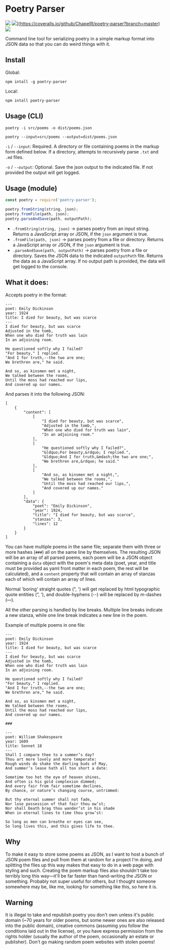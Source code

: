# Poetry Parser

![](https://api.travis-ci.org/ChapelR/poetry-parser.svg?branch=master) ![](https://coveralls.io/repos/github/ChapelR/poetry-parser/badge.svg?branch=master)](https://coveralls.io/github/ChapelR/poetry-parser?branch=master) ![](https://img.shields.io/github/package-json/v/chapelr/poetry-parser.svg)

Command line tool for serializing poetry in a simple markup format into JSON data so that you can do weird things with it.

## Install

Global:

```
npm intall -g poetry-parser
```

Local:

```
npm intall poetry-parser
```

## Usage (CLI)

```
poetry -i src/poems -o dist/poems.json
```

```
poetry --input=src/poems --output=dist/poems.json
```

`-i` / `--input`: Required. A directory or file containing poems in the markup form defined below. If a directory, attempts to recursively parse `.txt` and `.md` files.

`-o` / `--output`: Optional. Save the json output to the indicated file. If not provided the output will get logged.

## Usage (module)

```javascript
const poetry = require('poetry-parser');

poetry.fromString(string, json);
poetry.fromFile(path, json);
poetry.parseAndSave(path, outputPath);
```

- `.fromString(string, json)` -> parses poetry from an input string. Returns a JavaScript array or JSON, if the `json` argument is true.
- `.fromFile(path, json)` -> parses poetry from a file or directory. Returns a JavaScript array or JSON, if the `json` argument is true.
- `.parseAndSave(path, outputPath)` -> parses poetry from a file or directory. Saves the JSON data to the indicated `outputPath` file. Returns the data as a JavaScript array. If no output path is provided, the data will get logged to the console.

## What it does:

Accepts poetry in the format:

```
---
poet: Emily Dickinson
year: 1924
title: I died for beauty, but was scarce
---
I died for beauty, but was scarce   
Adjusted in the tomb,   
When one who died for truth was lain    
In an adjoining room.   
  
He questioned softly why I failed?
"For beauty," I replied.    
"And I for truth,--the two are one;  
We brethren are," he said.  
  
And so, as kinsmen met a night, 
We talked between the rooms,
Until the moss had reached our lips,    
And covered up our names.
```

And parses it into the following JSON:
```
[
    {
        "content": [
            [
                "I died for beauty, but was scarce",
                "Adjusted in the tomb,",
                "When one who died for truth was lain",
                "In an adjoining room."
            ],
            [
                "He questioned softly why I failed?",
                "&ldquo;For beauty,&rdquo; I replied.",
                "&ldquo;And I for truth,&mdash;the two are one;",
                "We brethren are,&rdquo; he said."
            ],
            [
                "And so, as kinsmen met a night,",
                "We talked between the rooms,",
                "Until the moss had reached our lips,",
                "And covered up our names."
            ]
        ],
        "data": {
            "poet": "Emily Dickinson",
            "year": 1924,
            "title": "I died for beauty, but was scarce",
            "stanzas": 3,
            "lines": 12
        }
    }
]
```

You can have multiple poems in the same file; separate them with three or more hashes (`###`) all on the same line by themselves. The resulting JSON will be an array of all parsed poems, each poem will be a JSON object containing a `data` object with the poem's meta data (poet, year, and title must be provided as yaml front matter in each poem, the rest will be calculated), and a `content` property that will contain an array of stanzas each of which will contain an array of lines.

Normal 'boring' straight quotes (", ') will get replaced by html typographic quote entities (&ldquo;, &lsquo;), and double-hyphens (--) will be replaced by m-dashes (&mdash;).

All the other parsing is handled by line breaks. Multiple line breaks indicate a new stanza, while one line break indicates a new line in the poem.

Example of multiple poems in one file:

```
---
poet: Emily Dickinson
year: 1924
title: I died for beauty, but was scarce
---
I died for beauty, but was scarce   
Adjusted in the tomb,   
When one who died for truth was lain    
In an adjoining room.   
  
He questioned softly why I failed?
"For beauty," I replied.    
"And I for truth,--the two are one;  
We brethren are," he said.  
  
And so, as kinsmen met a night, 
We talked between the rooms,
Until the moss had reached our lips,    
And covered up our names.

###

---
poet: William Shakespeare
year: 1609
title: Sonnet 18
---
Shall I compare thee to a summer’s day?
Thou art more lovely and more temperate:
Rough winds do shake the darling buds of May,
And summer’s lease hath all too short a date:

Sometime too hot the eye of heaven shines,
And often is his gold complexion dimmed;
And every fair from fair sometime declines,
By chance, or nature’s changing course, untrimmed:

But thy eternal summer shall not fade,
Nor lose possession of that fair thou ow’st;
Nor shall Death brag thou wander’st in his shade
When in eternal lines to time thou grow’st:

So long as men can breathe or eyes can see,
So long lives this, and this gives life to thee.
```

## Why

To make it easy to store some poems as JSON, as I want to host a bunch of JSON poem files and pull from them at random for a project I'm doing, and splitting the files up this way makes that easy to do in a web page with styling and such. Creating the poem markup files also shouldn't take too terribly long this way&mdash;it'll be far faster than hand-writing the JSON or something. Probably not super useful for others, but I thought someone somewhere may be, like me, looking for something like this, so here it is.

## Warning

It is illegal to take and republish poetry you don't own unless it's public domain (~70 years for older poems, but some newer ones are also released into the public domain), creative commons (assuming you follow the conditions laid out in the license), or you have express permission from the rights holder (usually the author of the poem, occasionally an estate or publisher). Don't go making random poem websites with stolen poems!